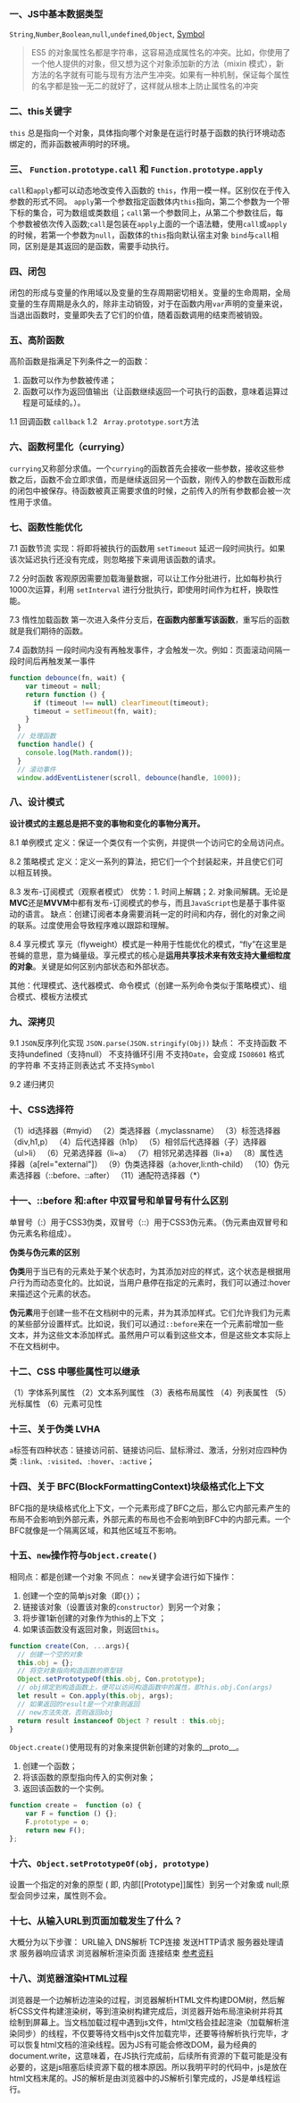 ### 一、JS中基本数据类型
`String`,`Number`,`Boolean`,`null`,`undefined`,`Object`, [Symbol](https://es6.ruanyifeng.com/#docs/symbol)

>ES5 的对象属性名都是字符串，这容易造成属性名的冲突。比如，你使用了一个他人提供的对象，但又想为这个对象添加新的方法（mixin 模式），新方法的名字就有可能与现有方法产生冲突。如果有一种机制，保证每个属性的名字都是独一无二的就好了，这样就从根本上防止属性名的冲突

### 二、**this**关键字
`this` 总是指向一个对象，具体指向哪个对象是在运行时基于函数的执行环境动态绑定的，而非函数被声明时的环境。

### 三、 `Function.prototype.call` 和 `Function.prototype.apply`
`call`和`apply`都可以动态地改变传入函数的 `this`，作用一模一样。区别仅在于传入参数的形式不同。
`apply`第一个参数指定函数体内`this`指向，第二个参数为一个带下标的集合，可为数组或类数组；`call`第一个参数同上，从第二个参数往后，每个参数被依次传入函数;`call`是包装在`apply`上面的一个语法糖，使用`call`或`apply`的时候，若第一个参数为`null`，函数体的`this`指向默认宿主对象
`bind`与`call`相同，区别是是其返回的是函数，需要手动执行。

### 四、闭包
闭包的形成与变量的作用域以及变量的生存周期密切相关。变量的生命周期，全局变量的生存周期是永久的，除非主动销毁，对于在函数内用`var`声明的变量来说，当退出函数时，变量即失去了它们的价值，随着函数调用的结束而被销毁。

### 五、高阶函数
高阶函数是指满足下列条件之一的函数：
1. 函数可以作为参数被传递；
2. 函数可以作为返回值输出（让函数继续返回一个可执行的函数，意味着运算过程是可延续的。）。

1.1 回调函数 `callback`
1.2 ` Array.prototype.sort`方法

### 六、函数柯里化（currying）
`currying`又称部分求值。一个`currying`的函数首先会接收一些参数，接收这些参数之后，函数不会立即求值，而是继续返回另一个函数，刚传入的参数在函数形成的闭包中被保存。待函数被真正需要求值的时候，之前传入的所有参数都会被一次性用于求值。

### 七、函数性能优化

7.1 函数节流
实现：将即将被执行的函数用 `setTimeout` 延迟一段时间执行。如果该次延迟执行还没有完成，则忽略接下来调用该函数的请求。

7.2 分时函数
客观原因需要加载海量数据，可以让工作分批进行，比如每秒执行1000次运算，利用 `setInterval` 进行分批执行，即使用时间作为杠杆，换取性能。

7.3 惰性加载函数
第一次进入条件分支后，**在函数内部重写该函数**，重写后的函数就是我们期待的函数。

7.4 函数防抖
一段时间内没有再触发事件，才会触发一次。例如：页面滚动间隔一段时间后再触发某一事件
```js
function debounce(fn, wait) {
    var timeout = null;
    return function () {
      if (timeout !== null) clearTimeout(timeout);
      timeout = setTimeout(fn, wait);
    }
  }
  // 处理函数
  function handle() {
    console.log(Math.random());
  }
  // 滚动事件
  window.addEventListener(scroll, debounce(handle, 1000));
```

### 八、设计模式

**设计模式的主题总是把不变的事物和变化的事物分离开。**

8.1 单例模式
定义：保证一个类仅有一个实例，并提供一个访问它的全局访问点。

8.2 策略模式
定义：定义一系列的算法，把它们一个个封装起来，并且使它们可以相互转换。

8.3 发布-订阅模式（观察者模式）
优势：1. 时间上解耦；2. 对象间解耦。无论是**MVC**还是**MVVM**中都有发布-订阅模式的参与，而且`JavaScript`也是基于事件驱动的语言。
缺点：创建订阅者本身需要消耗一定的时间和内存，弱化的对象之间的联系。过度使用会导致程序难以跟踪和理解。

8.4 享元模式
享元（flyweight）模式是一种用于性能优化的模式，“fly”在这里是苍蝇的意思，意为蝇量级。享元模式的核心是**运用共享技术来有效支持大量细粒度的对象**。关键是如何区别内部状态和外部状态。


其他：代理模式、迭代器模式、命令模式（创建一系列命令类似于策略模式）、组合模式、模板方法模式

### 九、深拷贝
9.1  `JSON`反序列化实现 `JSON.parse(JSON.stringify(Obj))`
缺点：
不支持函数
不支持undefined（支持null）
不支持循环引用
不支持`Date`，会变成 `ISO8601` 格式的字符串
不支持正则表达式
不支持`Symbol`

9.2 递归拷贝

### 十、CSS选择符
（1）id选择器（#myid）
（2）类选择器（.myclassname）
（3）标签选择器（div,h1,p）
（4）后代选择器（h1p）
（5）相邻后代选择器（子）选择器（ul>li）
（6）兄弟选择器（li~a）
（7）相邻兄弟选择器（li+a）
（8）属性选择器（a[rel="external"]）
（9）伪类选择器（a:hover,li:nth-child）
（10）伪元素选择器（::before、::after）
（11）通配符选择器（*）

### 十一、::before 和:after 中双冒号和单冒号有什么区别
单冒号（:）用于CSS3伪类，双冒号（::）用于CSS3伪元素。（伪元素由双冒号和伪元素名称组成）。

**伪类与伪元素的区别**

**伪类**用于当已有的元素处于某个状态时，为其添加对应的样式，这个状态是根据用户行为而动态变化的。比如说，当用户悬停在指定的元素时，我们可以通过:hover来描述这个元素的状态。

**伪元素**用于创建一些不在文档树中的元素，并为其添加样式。它们允许我们为元素的某些部分设置样式。比如说，我们可以通过`::before`来在一个元素前增加一些文本，并为这些文本添加样式。虽然用户可以看到这些文本，但是这些文本实际上不在文档树中。

### 十二、CSS 中哪些属性可以继承
（1）字体系列属性
（2）文本系列属性
（3）表格布局属性
（4）列表属性
（5）光标属性
（6）元素可见性

### 十三、关于伪类 LVHA
`a`标签有四种状态：链接访问前、链接访问后、鼠标滑过、激活，分别对应四种伪类 `:link`、`:visited`、`:hover`、`:active`；

### 十四、关于 BFC(BlockFormattingContext)块级格式化上下文
BFC指的是块级格式化上下文，一个元素形成了BFC之后，那么它内部元素产生的布局不会影响到外部元素，外部元素的布局也不会影响到BFC中的内部元素。一个BFC就像是一个隔离区域，和其他区域互不影响。

### 十五、`new`操作符与`Object.create()`
相同点：都是创建一个对象
不同点： 
  `new`关键字会进行如下操作：
  1. 创建一个空的简单js对象（即`{}`）；
  2. 链接该对象（设置该对象的`constructor`）到另一个对象；
  3. 将步骤1新创建的对象作为this的上下文 ；
  4. 如果该函数没有返回对象，则返回`this`。
```js
function create(Con, ...args){
  // 创建一个空的对象
  this.obj = {};
  // 将空对象指向构造函数的原型链
  Object.setPrototypeOf(this.obj, Con.prototype);
  // obj绑定到构造函数上，便可以访问构造函数中的属性，即this.obj.Con(args)
  let result = Con.apply(this.obj, args);
  // 如果返回的result是一个对象则返回
  // new方法失效，否则返回obj
  return result instanceof Object ? result : this.obj;
}
```

`Object.create()`使用现有的对象来提供新创建的对象的__proto__。
1. 创建一个函数；
2. 将该函数的原型指向传入的实例对象；
3. 返回该函数的一个实例。

```js
function create =  function (o) {
    var F = function () {};
    F.prototype = o;
    return new F();
};
```

### 十六、`Object.setPrototypeOf(obj, prototype)`
设置一个指定的对象的原型 ( 即, 内部[[Prototype]]属性）到另一个对象或  null;原型会同步过来，属性则不会。

### 十七、从输入URL到页面加载发生了什么？
大概分为以下步骤：
URL输入
DNS解析
TCP连接
发送HTTP请求
服务器处理请求
服务器响应请求
浏览器解析渲染页面
连接结束
[参考资料](https://juejin.im/post/6844903616101220366)

### 十八、浏览器渲染HTML过程
浏览器是一个边解析边渲染的过程，浏览器解析HTML文件构建DOM树，然后解析CSS文件构建渲染树，等到渲染树构建完成后，浏览器开始布局渲染树并将其绘制到屏幕上。当文档加载过程中遇到js文件，html文档会挂起渲染（加载解析渲染同步）的线程，不仅要等待文档中js文件加载完毕，还要等待解析执行完毕，才可以恢复html文档的渲染线程。因为JS有可能会修改DOM，最为经典的document.write，这意味着，在JS执行完成前，后续所有资源的下载可能是没有必要的，这是js阻塞后续资源下载的根本原因。所以我明平时的代码中，js是放在html文档末尾的。JS的解析是由浏览器中的JS解析引擎完成的，JS是单线程运行。